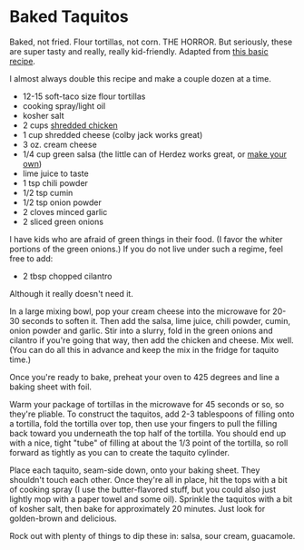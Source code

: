 Baked Taquitos
==============

Baked, not fried. Flour tortillas, not corn. THE HORROR. But seriously, these are super tasty and really, really kid-friendly. Adapted from [this basic recipe](http://www.chef-in-training.com/2012/02/baked-creamy-chicken-taquitos/).

I almost always double this recipe and make a couple dozen at a time.

* 12-15 soft-taco size flour tortillas
* cooking spray/light oil
* kosher salt
* 2 cups [shredded chicken](/base_layers/basic_shredded_chicken.md)
* 1 cup shredded cheese (colby jack works great)
* 3 oz. cream cheese
* 1/4 cup green salsa (the little can of Herdez works great, or [make your own](/condiments/simple_salsa_verde.md))
* lime juice to taste
* 1 tsp chili powder
* 1/2 tsp cumin
* 1/2 tsp onion powder
* 2 cloves minced garlic
* 2 sliced green onions

I have kids who are afraid of green things in their food. (I favor the whiter portions of the green onions.) If you do not live under such a regime, feel free to add:

* 2 tbsp chopped cilantro

Although it really doesn't need it.

In a large mixing bowl, pop your cream cheese into the microwave for 20-30 seconds to soften it. Then add the salsa, lime juice, chili powder, cumin, onion powder and garlic. Stir into a slurry, fold in the green onions and cilantro if you're going that way, then add the chicken and cheese. Mix well. (You can do all this in advance and keep the mix in the fridge for taquito time.)

Once you're ready to bake, preheat your oven to 425 degrees and line a baking sheet with foil.

Warm your package of tortillas in the microwave for 45 seconds or so, so they're pliable. To construct the taquitos, add 2-3 tablespoons of filling onto a tortilla, fold the tortilla over top, then use your fingers to pull the filling back toward you underneath the top half of the tortilla. You should end up with a nice, tight "tube" of filling at about the 1/3 point of the tortilla, so roll forward as tightly as you can to create the taquito cylinder.

Place each taquito, seam-side down, onto your baking sheet. They shouldn't touch each other. Once they're all in place, hit the tops with a bit of cooking spray (I use the butter-flavored stuff, but you could also just lightly mop with a paper towel and some oil). Sprinkle the taquitos with a bit of kosher salt, then bake for approximately 20 minutes. Just look for golden-brown and delicious.

Rock out with plenty of things to dip these in: salsa, sour cream, guacamole.
